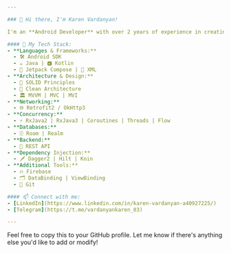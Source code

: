 ```yaml
---

### 👋 Hi there, I'm Karen Vardanyan!

I'm an **Android Developer** with over 2 years of experience in creating and maintaining various applications. I work quickly and use only modern technologies. I've worked both in companies and as a freelancer, handling everything from building apps from scratch to maintaining existing ones. I even have experience working with decompiled code.

#### 🚀 My Tech Stack:
- **Languages & Frameworks:**
  - 🛠️ Android SDK
  - ☕ Java | 🅺 Kotlin
  - 📜 Jetpack Compose | 📝 XML
- **Architecture & Design:**
  - 🧱 SOLID Principles
  - 🧼 Clean Architecture
  - 🏛️ MVVM | MVC | MVI
- **Networking:**
  - 🌐 Retrofit2 / OkHttp3
- **Concurrency:**
  - ⚡ RxJava2 | RxJava3 | Coroutines | Threads | Flow
- **Databases:**
  - 🗄️ Room | Realm
- **Backend:**
  - 🔄 REST API
- **Dependency Injection:**
  - 🗡️ Dagger2 | Hilt | Koin
- **Additional Tools:**
  - 🔥 Firebase
  - 🗂️ DataBinding | ViewBinding
  - 🧬 Git

#### 📫 Connect with me:
- [LinkedIn](https://www.linkedin.com/in/karen-vardanyan-a40927225/)
- [Telegram](https://t.me/vardanyankaren_03)

---
```


Feel free to copy this to your GitHub profile. Let me know if there's anything else you'd like to add or modify!
